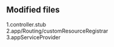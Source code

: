 

## Modified files

1.controller.stub<br>
2.app/Routing/customResourceRegistrar<br>
3.appServiceProvider

